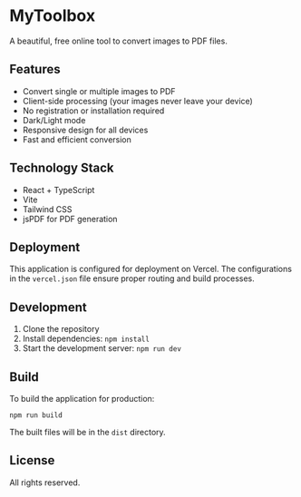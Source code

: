 
# MyToolbox

A beautiful, free online tool to convert images to PDF files.

## Features

- Convert single or multiple images to PDF
- Client-side processing (your images never leave your device)
- No registration or installation required
- Dark/Light mode
- Responsive design for all devices
- Fast and efficient conversion

## Technology Stack

- React + TypeScript
- Vite
- Tailwind CSS
- jsPDF for PDF generation

## Deployment

This application is configured for deployment on Vercel. The configurations in the `vercel.json` file ensure proper routing and build processes.

## Development

1. Clone the repository
2. Install dependencies: `npm install`
3. Start the development server: `npm run dev`

## Build

To build the application for production:

```
npm run build
```

The built files will be in the `dist` directory.

## License

All rights reserved.
